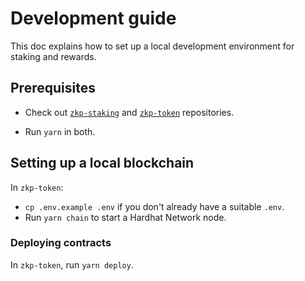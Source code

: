 # Development guide

This doc explains how to set up a local development environment for
staking and rewards.

## Prerequisites

- Check out
  [`zkp-staking`](https://github.com/pantherprotocol/zkp-staking) and
  [`zkp-token`](https://github.com/pantherprotocol/zkp-token) repositories.

- Run `yarn` in both.

## Setting up a local blockchain

In `zkp-token`:

- `cp .env.example .env` if you don't already have a suitable `.env`.
- Run `yarn chain` to start a Hardhat Network node.

### Deploying contracts

In `zkp-token`, run `yarn deploy`.
